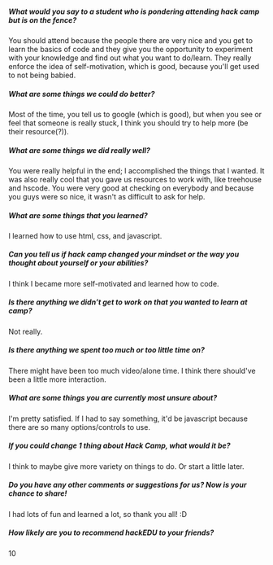 ##### What would you say to a student who is pondering attending hack camp but is on the fence?

You should attend because the people there are very nice and you get to learn
the basics of code and they give you the opportunity to experiment with your
knowledge and find out what you want to do/learn. They really enforce the idea
of self-motivation, which is good, because you'll get used to not being babied.

##### What are some things we could do better?

Most of the time, you tell us to google (which is good), but when you see or
feel that someone is really stuck, I think you should try to help more (be their
resource(?)).

##### What are some things we did really well?

You were really helpful in the end; I accomplished the things that I wanted. It
was also really cool that you gave us resources to work with, like treehouse and
hscode. You were very good at checking on everybody and because you guys were so
nice, it wasn't as difficult to ask for help.

##### What are some things that you learned?

I learned how to use html, css, and javascript.

##### Can you tell us if hack camp changed your mindset or the way you thought about yourself or your abilities?

I think I became more self-motivated and learned how to code.

##### Is there anything we didn’t get to work on that you wanted to learn at camp?

Not really.

##### Is there anything we spent too much or too little time on?

There might have been too much video/alone time. I think there should've been a
little more interaction.

##### What are some things you are currently most unsure about?

I'm pretty satisfied. If I had to say something, it'd be javascript because
there are so many options/controls to use.

##### If you could change 1 thing about Hack Camp, what would it be?

I think to maybe give more variety on things to do. Or start a little later.

##### Do you have any other comments or suggestions for us? Now is your chance to share!

I had lots of fun and learned a lot, so thank you all! :D

##### How likely are you to recommend hackEDU to your friends?

10

